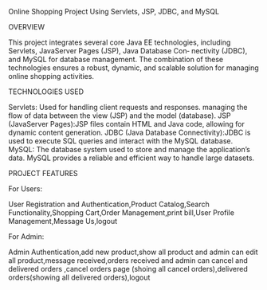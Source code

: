 Online Shopping Project Using Servlets, JSP, JDBC, and MySQL

OVERVIEW

This project integrates several core Java EE technologies,
including Servlets, JavaServer Pages (JSP), Java Database Con‐
nectivity (JDBC), and MySQL for database management. The
combination of these technologies ensures a robust, dynamic,
and scalable solution for managing online shopping activities.

TECHNOLOGIES USED

Servlets: Used for handling client requests and responses.
managing the flow of data between the view (JSP) and the
model (database).
JSP (JavaServer Pages):JSP files contain HTML and Java code,
allowing for dynamic content generation.
JDBC (Java Database Connectivity):JDBC is used to execute SQL
queries and interact with the MySQL database.
MySQL: The database system used to store and manage the
application’s data. MySQL provides a reliable and efficient way
to handle large datasets.

PROJECT FEATURES

For Users:

User Registration and Authentication,Product Catalog,Search
Functionality,Shopping Cart,Order Management,print bill,User
Profile Management,Message Us,logout

For Admin:

Admin Authentication,add new product,show all product and
admin can edit all product,message received,orders received
and admin can cancel and delivered orders ,cancel orders
page (shoing all cancel orders),delivered orders(showing all
delivered orders),logout
